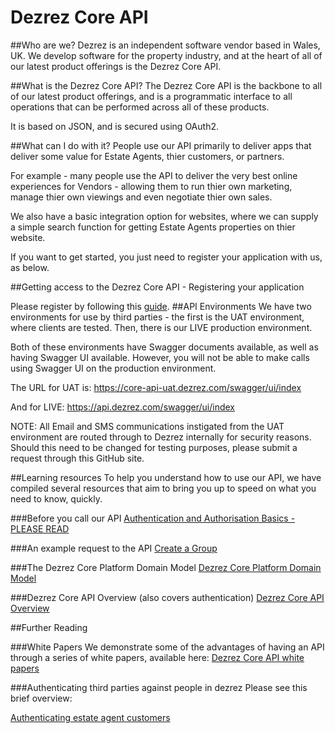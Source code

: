 # Dezrez Core API
##Who are we?
Dezrez is an independent software vendor based in Wales, UK.  We develop software for the property industry, and at the heart of all of our latest product offerings is the Dezrez Core API.

##What is the Dezrez Core API?
The Dezrez Core API is the backbone to all of our latest product offerings, and is a programmatic interface to all operations that can be performed across all of these products.

It is based on JSON, and is secured using OAuth2.

##What can I do with it?
People use our API primarily to deliver apps that deliver some value for Estate Agents, thier customers, or partners.

For example - many people use the API to deliver the very best online experiences for Vendors - allowing them to run thier own marketing, manage thier own viewings and even negotiate thier own sales.

We also have a basic integration option for websites, where we can supply a simple search function for getting Estate Agents properties on thier website.

If you want to get started, you just need to register your application with us, as below.

##Getting access to the Dezrez Core API - Registering your application

Please register by following this [guide](https://github.com/dezrez/DezrezCoreAPI/blob/master/HowToRegister.md#how-to-register-to-use-the-dezrez-core-api "Registering your application").
##API Environments
We have two environments for use by third parties - the first is the UAT environment, where clients are tested.  Then, there is our LIVE production environment.

Both of these environments have Swagger documents available, as well as having Swagger UI available.
However, you will not be able to make calls using Swagger UI on the production environment.

The URL for UAT is:
https://core-api-uat.dezrez.com/swagger/ui/index

And for LIVE:
https://api.dezrez.com/swagger/ui/index

NOTE: All Email and SMS communications instigated from the UAT environment are routed through to Dezrez internally for security reasons. Should this need to be changed for testing purposes, please submit a request through this GitHub site.


##Learning resources
To help you understand how to use our API, we have compiled several resources that aim to bring you up to speed on what you need to know, quickly.

###Before you call our API
[Authentication and Authorisation Basics - PLEASE READ](https://github.com/dezrez/DezrezCoreAPI/blob/master/AuthorisationBasics.md)

###An example request to the API
[Create a Group](https://github.com/dezrez/DezrezCoreAPI/blob/master/ExampleRequest.md)  

###The Dezrez Core Platform Domain Model
[Dezrez Core Platform Domain Model](https://dezrezservices-my.sharepoint.com/personal/matthew_dendle_dezrez_com/_layouts/15/guestaccess.aspx?guestaccesstoken=wG26X6xJQpVALwVHGuzxMIvEDcpVUB%2fnOenxMxBrCxY%3d&docid=03c2d6f52b51747f4b7bd2562de2f2cec)

###Dezrez Core API Overview (also covers authentication)
[Dezrez Core API Overview](https://dezrezservices-my.sharepoint.com/personal/matthew_dendle_dezrez_com/_layouts/15/guestaccess.aspx?guestaccesstoken=lwhdlgb3j7Y91GmaXpXjrX6cSn5iLZfzrPPtrReNinA%3d&docid=06036c1316bb14d5a8b4c4e6012d1889f)

##Further Reading

###White Papers
We demonstrate some of the advantages of having an API through a series of white papers, available here:
[Dezrez Core API white papers](https://github.com/dezrez/DezrezCoreAPI/blob/master/WhitePapers.md)

###Authenticating third parties against people in dezrez
Please see this brief overview:

[Authenticating estate agent customers](https://github.com/dezrez/DezrezCoreAPI/blob/master/AuthenticatingThePublic.md)

